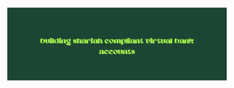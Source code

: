 <p>
<img src="https://raw.githubusercontent.com/getamanah/.github/refs/heads/main/profile/amanah-header.png" />
</p>
